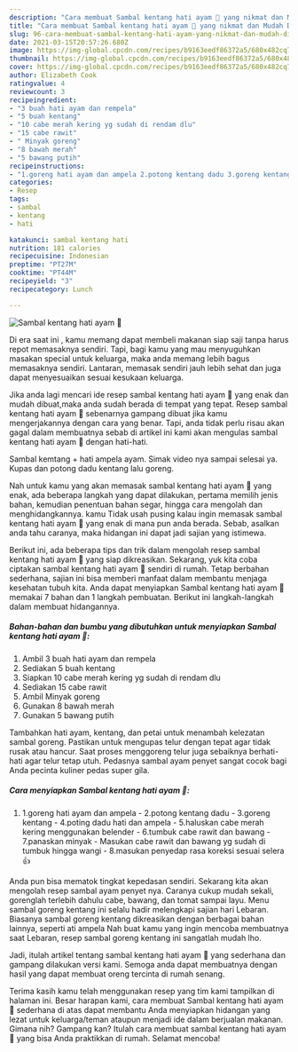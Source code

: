 ```yaml
---
description: "Cara membuat Sambal kentang hati ayam 🐔 yang nikmat dan Mudah Dibuat"
title: "Cara membuat Sambal kentang hati ayam 🐔 yang nikmat dan Mudah Dibuat"
slug: 96-cara-membuat-sambal-kentang-hati-ayam-yang-nikmat-dan-mudah-dibuat
date: 2021-03-15T20:57:26.680Z
image: https://img-global.cpcdn.com/recipes/b9163eedf86372a5/680x482cq70/sambal-kentang-hati-ayam-🐔-foto-resep-utama.jpg
thumbnail: https://img-global.cpcdn.com/recipes/b9163eedf86372a5/680x482cq70/sambal-kentang-hati-ayam-🐔-foto-resep-utama.jpg
cover: https://img-global.cpcdn.com/recipes/b9163eedf86372a5/680x482cq70/sambal-kentang-hati-ayam-🐔-foto-resep-utama.jpg
author: Elizabeth Cook
ratingvalue: 4
reviewcount: 3
recipeingredient:
- "3 buah hati ayam dan rempela"
- "5 buah kentang"
- "10 cabe merah kering yg sudah di rendam dlu"
- "15 cabe rawit"
- " Minyak goreng"
- "8 bawah merah"
- "5 bawang putih"
recipeinstructions:
- "1.goreng hati ayam dan ampela 2.potong kentang dadu 3.goreng kentang 4.poting dadu hati dan ampela 5.haluskan cabe merah kering menggunakan belender 6.tumbuk cabe rawit dan bawang 7.panaskan minyak Masukan cabe rawit dan bawang yg sudah di tumbuk hingga wangi 8.masukan penyedap rasa koreksi sesuai selera👍"
categories:
- Resep
tags:
- sambal
- kentang
- hati

katakunci: sambal kentang hati 
nutrition: 181 calories
recipecuisine: Indonesian
preptime: "PT27M"
cooktime: "PT44M"
recipeyield: "3"
recipecategory: Lunch

---
```



![Sambal kentang hati ayam 🐔](https://img-global.cpcdn.com/recipes/b9163eedf86372a5/680x482cq70/sambal-kentang-hati-ayam-🐔-foto-resep-utama.jpg)

Di era  saat ini , kamu memang dapat membeli makanan siap saji tanpa harus repot memasaknya sendiri. Tapi, bagi kamu yang mau menyuguhkan masakan special untuk keluarga, maka anda memang lebih bagus memasaknya sendiri. Lantaran, memasak sendiri jauh lebih sehat dan juga dapat menyesuaikan sesuai kesukaan keluarga.

Jika anda lagi mencari ide resep sambal kentang hati ayam 🐔 yang enak dan mudah dibuat,maka anda sudah berada di tempat yang tepat. Resep sambal kentang hati ayam 🐔  sebenarnya gampang dibuat jika kamu mengerjakannya dengan cara yang benar. Tapi, anda tidak perlu risau akan gagal dalam membuatnya 
sebab di artikel ini kami akan mengulas sambal kentang hati ayam 🐔 dengan hati-hati.  

Sambal kemtang + hati ampela ayam. Simak video nya sampai selesai ya. Kupas dan potong dadu kentang lalu goreng.

Nah untuk kamu yang akan memasak sambal kentang hati ayam 🐔 yang enak, ada beberapa langkah yang dapat dilakukan, pertama memilih jenis bahan, kemudian penentuan bahan segar, hingga cara mengolah dan menghidangkannya. kamu Tidak usah pusing kalau ingin memasak sambal kentang hati ayam 🐔 yang enak di mana pun anda berada. Sebab, asalkan anda  tahu caranya, maka hidangan ini dapat jadi sajian yang istimewa.

Berikut ini, ada beberapa tips dan trik dalam mengolah resep sambal kentang hati ayam 🐔 yang siap dikreasikan. Sekarang, yuk kita coba ciptakan sambal kentang hati ayam 🐔 sendiri di rumah. Tetap berbahan sederhana, sajian ini bisa memberi manfaat dalam membantu menjaga kesehatan tubuh kita. Anda dapat menyiapkan Sambal kentang hati ayam 🐔 memakai 7 bahan dan 1 langkah pembuatan. Berikut ini langkah-langkah dalam membuat hidangannya.

<!--inarticleads1-->

##### Bahan-bahan dan bumbu yang dibutuhkan untuk menyiapkan Sambal kentang hati ayam 🐔:

1. Ambil 3 buah hati ayam dan rempela
1. Sediakan 5 buah kentang
1. Siapkan 10 cabe merah kering yg sudah di rendam dlu
1. Sediakan 15 cabe rawit
1. Ambil  Minyak goreng
1. Gunakan 8 bawah merah
1. Gunakan 5 bawang putih


Tambahkan hati ayam, kentang, dan petai untuk menambah kelezatan sambal goreng. Pastikan untuk mengupas telur dengan tepat agar tidak rusak atau hancur. Saat proses menggoreng telur juga sebaiknya berhati-hati agar telur tetap utuh. Pedasnya sambal ayam penyet sangat cocok bagi Anda pecinta kuliner pedas super gila. 

<!--inarticleads2-->

##### Cara menyiapkan Sambal kentang hati ayam 🐔:

1. 1.goreng hati ayam dan ampela - 2.potong kentang dadu - 3.goreng kentang - 4.poting dadu hati dan ampela - 5.haluskan cabe merah kering menggunakan belender - 6.tumbuk cabe rawit dan bawang - 7.panaskan minyak - Masukan cabe rawit dan bawang yg sudah di tumbuk hingga wangi - 8.masukan penyedap rasa koreksi sesuai selera👍


Anda pun bisa mematok tingkat kepedasan sendiri. Sekarang kita akan mengolah resep sambal ayam penyet nya. Caranya cukup mudah sekali, gorenglah terlebih dahulu cabe, bawang, dan tomat sampai layu. Menu sambal goreng kentang ini selalu hadir melengkapi sajian hari Lebaran. Biasanya sambal goreng kentang dikreasikan dengan berbagai bahan lainnya, seperti ati ampela Nah buat kamu yang ingin mencoba membuatnya saat Lebaran, resep sambal goreng kentang ini sangatlah mudah lho. 

Jadi, itulah artikel tentang  sambal kentang hati ayam 🐔  yang sederhana dan gampang dilakukan versi kami. Semoga anda dapat membuatnya dengan hasil yang dapat membuat oreng tercinta di rumah senang. 

Terima kasih kamu telah menggunakan resep yang tim kami tampilkan di halaman ini. Besar harapan kami, cara membuat  Sambal kentang hati ayam 🐔 sederhana di atas dapat membantu Anda menyiapkan hidangan yang lezat untuk keluarga/teman ataupun menjadi ide dalam berjualan makanan. Gimana nih? Gampang kan? Itulah cara membuat sambal kentang hati ayam 🐔 yang bisa Anda praktikkan di rumah. Selamat mencoba!

